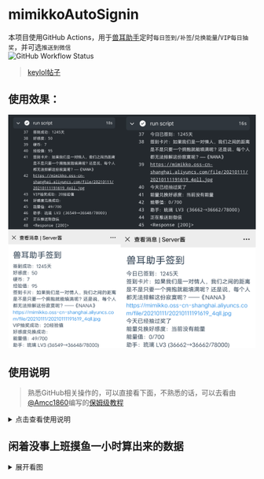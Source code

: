 # mimikkoAutoSignin

本项目使用GitHub Actions，用于[兽耳助手](https://www.mimikko.cn/)定时`每日签到/补签`/`兑换能量`/`VIP每日抽奖`，并可选`推送到微信`  
![GitHub Workflow Status](https://img.shields.io/github/workflow/status/cyb233/mimikkoAutoSignIn/CI)
>[keylol帖子](https://keylol.com/t675496-1-1)
## 使用效果：
![result](/pic/result.png)

## 使用说明 
> 熟悉GitHub相关操作的，可以直接看下面，不熟悉的话，可以去看由[@Amcc1860](https://github.com/Amcc1860)编写的[保姆级教程](https://github.com/cyb233/mimikkoAutoSignIn/issues/4)
<details markdown='1'><summary>点击查看使用说明</summary>

#### 0. 先fork本项目 [![GitHub forks](https://img.shields.io/github/forks/cyb233/mimikkoAutoSignIn?style=social)](https://github.com/cyb233/mimikkoAutoSignIn)
> 如图标记
> ![fork](/pic/fork.png)

#### 1. 使用抓包软件获取兽耳助手的app_id,Authorization等数据
> - 抓包软件怎么用？请去问百度谷歌 [(只有手机怎么办？→常见的抓包软件)](https://github.com/cyb233/mimikkoAutoSignIn/wiki/%E5%B8%B8%E8%A7%81%E7%9A%84%E6%8A%93%E5%8C%85%E8%BD%AF%E4%BB%B6)
>> - 注意，部分环境下Authorization会失效，如使用同一设备重新进行登录
>>> 如果想避免这种情况可以抓取登录id和password

#### 2. 在设置中创建action secrets：
> |secret名称|是否必要|说明|
> |-----|-----|-----|
> |`APP_ID`|必要|APP_ID，由抓包获取|
> |`ENERGY`|x|详见下个表格|
> |`LOGIN`|x|值为True时使用ID和密码进行登录，否则使用AUTHORIZATION进行验证|
> |`AUTHORIZATION`|必要(当LOGIN值非True时)|验证账号用，由抓包获取|
> |`ID`|必要(当LOGIN值为True时)|登录用，由抓包获取|
> |`PASSWORD`|必要(当LOGIN值为True时)|登录用，由抓包获取|
> |`RESIGN`|x|如需每天尝试补签最近x天，取值1~7|
> |`SCKEY`|x|微信推送，详见步骤5|

> - ENERGY用于签到及兑换能量，仅可设置下列code值：

> |code|ServantName|
> |-----|-----|
> ||缺省值：梦梦奈|
> |`nonona`|诺诺纳|
> |`momona`|梦梦奈|
> |`ariana`|爱莉安娜|
> |`miruku`|米璐库|
> |`nemuri`|奈姆利|
> |`ruri`|琉璃|
> |`alpha0`|阿尔法零|
> |`miruku2`|米露可|
> |`ulrica`|优莉卡|

> 如图setting→secrets→new repository secret
> ![secrets](/pic/secrets.png)

#### 3. 在actions中开启
> - **请勿滥用GitHub Actions！**  
> - 如图所示在actions中选择中间这个长长的按钮，并手动执行一次
> ![actions](/pic/actions.jpg)

#### 4. 修改自动运行时间：
> - 打开`mimikkoAutoSignIn/.github/workflows/auto_sign_in.yml`
> - 在`第12行`修改`cron表达式`，默认北京时间每天`3:30`,`17:30`执行
> - cron表达式怎么改？请去问百度谷歌

#### 5. (可选)使用server酱推送到微信：
> - 在server酱官网 sc.ftqq.com 登录并复制`SCKEY`
> - 在设置中创建action secrets `SCKEY`
> ![推送的secrets](/pic/Screenshot_2021_0109_222138.png)
</details>
  
  
## 闲着没事上班摸鱼一小时算出来的数据
<details markdown='1'><summary>展开看图</summary>

![兽耳助手签到所需时长](pic/mimikko_sign.png)
</details>
